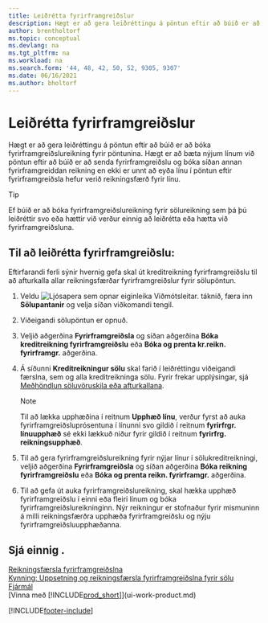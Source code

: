 ```yaml
---
title: Leiðrétta fyrirframgreiðslur
description: Hægt er að gera leiðréttingu á pöntun eftir að búið er að bóka fyrirframgreiðslureikning fyrir pöntunina og bæta nýjum línum við pöntun eftir að hafa gefið út fyrirframgreiðslu.
author: brentholtorf
ms.topic: conceptual
ms.devlang: na
ms.tgt_pltfrm: na
ms.workload: na
ms.search.form: '44, 48, 42, 50, 52, 9305, 9307'
ms.date: 06/16/2021
ms.author: bholtorf
---
```

# <a name="correct-prepayments"></a>Leiðrétta fyrirframgreiðslur

Hægt er að gera leiðréttingu á pöntun eftir að búið er að bóka fyrirframgreiðslureikning fyrir pöntunina. Hægt er að bæta nýjum línum við pöntun eftir að búið er að senda fyrirframgreiðslu og bóka síðan annan fyrirframgreiddan reikning en ekki er unnt að eyða línu í pöntun eftir fyrirframgreiðsla hefur verið reikningsfærð fyrir línu.  

> [!TIP]
> Ef búið er að bóka fyrirframgreiðslureikning fyrir sölureikning sem þá þú leiðréttir svo eða hættir við verður einnig að leiðrétta eða hætta við fyrirframgreiðsluna.

## <a name="to-correct-a-prepayment"></a>Til að leiðrétta fyrirframgreiðslu:

Eftirfarandi ferli sýnir hvernig gefa skal út kreditreikning fyrirframgreiðslu til að afturkalla allar reikningsfærðar fyrirframgreiðslur fyrir sölupöntun.  

1. Veldu ![Ljósapera sem opnar eiginleika Viðmótsleitar.](media/ui-search/search_small.png "Segðu mér hvað þú vilt gera") táknið, færa inn **Sölupantanir** og velja síðan viðkomandi tengil.  
2. Viðeigandi sölupöntun er opnuð.
3. Veljið aðgerðina **Fyrirframgreiðsla** og síðan aðgerðina **Bóka kreditreikning fyrirframgreiðslu** eða **Bóka og prenta kr.reikn. fyrirframgr.** aðgerðina.  
4. Á síðunni **Kreditreikningur sölu** skal farið í leiðréttingu viðeigandi færslna, sem og alla kreditreikninga sölu. Fyrir frekar upplýsingar, sjá [Meðhöndlun söluvöruskila eða afturkallana](sales-how-process-sales-returns-cancellations.md).  

    > [!NOTE]  
    > Til að lækka upphæðina í reitnum **Upphæð línu**, verður fyrst að auka fyrirframgreiðsluprósentuna í línunni svo gildið í reitnum **fyrirfrgr. línuupphæð** sé ekki lækkuð niður fyrir gildið í reitnum **fyrirfrg. reikningsupphæð**.

5. Til að gera fyrirframgreiðslureikning fyrir nýjar línur í sölukreditreikningi, veljið aðgerðina **Fyrirframgreiðsla** og síðan aðgerðina **Bóka reikning fyrirframgreiðslu** eða **Bóka og prenta reikn. fyrirframgr.** aðgerðina.  
6. Til að gefa út auka fyrirframgreiðslureikning, skal hækka upphæð fyrirframgreiðslu í einni eða fleiri línum og bóka fyrirframgreiðslureikninginn. Nýr reikningur er stofnaður fyrir mismuninn á milli reikningsfærðra upphæða fyrirframgreiðslu og nýju fyrirframgreiðsluupphæðanna.  

## <a name="see-also"></a>Sjá einnig .

[Reikningsfærsla fyrirframgreiðslna](finance-invoice-prepayments.md)  
[Kynning: Uppsetning og reikningsfærsla fyrirframgreiðslna fyrir sölu](walkthrough-setting-up-and-invoicing-sales-prepayments.md)  
[Fjármál](finance.md)  
[Vinna með [!INCLUDE[prod_short](includes/prod_short.md)]](ui-work-product.md)  


[!INCLUDE[footer-include](includes/footer-banner.md)]
